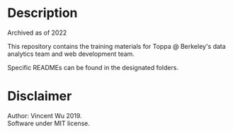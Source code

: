 # Description

Archived as of 2022

This repository contains the training materials for Toppa @ Berkeley's data analytics team and web development team.

Specific READMEs can be found in the designated folders.

# Disclaimer
Author: Vincent Wu 2019.  
Software under MIT license.  
